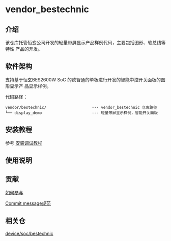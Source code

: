 # vendor_bestechnic

## 介绍

该仓库托管恒玄公司开发的轻量带屏显示产品样例代码，主要包括图形、软总线等特性
产品的开发。

## 软件架构

支持基于恒玄BES2600W SoC 的欧智通的单板进行开发的智能中控开关面板的图形显示产
品显示样例。

代码路径：

```
vendor/bestechnic/                    --- vendor_bestechnic 仓库路径
└── display_demo                      --- 轻量带屏显示样例，智能开关面板
```

## 安装教程

参考 [安装调试教程](https://gitee.com/openharmony/device_soc_bestechnic/blob/master/README.md)

## 使用说明


## 贡献

[如何参与](https://gitee.com/openharmony/docs/blob/HEAD/zh-cn/contribute/%E5%8F%82%E4%B8%8E%E8%B4%A1%E7%8C%AE.md)

[Commit message规范](https://gitee.com/openharmony/device_qemu/wikis/Commit%20message%E8%A7%84%E8%8C%83?sort_id=4042860)

## 相关仓

[device/soc/bestechnic](https://gitee.com/openharmony/device_soc_bestechnic/blob/HEAD/README_zh.md)

